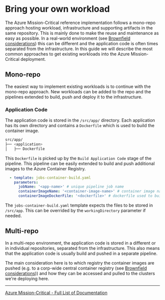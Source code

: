 # Bring your own workload

The Azure Mission-Critical reference implementation follows a mono-repo approach hosting workload, infrastructure and supporting artifacts in the same repository. This is mainly done to make the reuse and maintenance as easy as possible. In a real-world environment (see [Brownfield considerations](./Brownfield-Considerations.md)) this can be different and the application code is often times separated from the infrastructure. In this guide we will describe the most common approaches to get existing workloads into the Azure Mission-Critical deployment.

## Mono-repo

The easiest way to implement existing workloads is to continue with the mono-repo approach. New workloads can be added to the repo and the pipelines extended to build, push and deploy it to the infrastructure.

### Application Code

The application code is stored in the `/src/app/` directory. Each application has its own directory and contains a `Dockerfile` which is used to build the container image.

```bash
src/app/
├── <application>
│   ├── Dockerfile
```

This `Dockerfile` is picked up by the `Build Application Code` stage of the pipeline. This pipeline can be easily extended to build and push additional images to the Azure Container Registry.

```yaml
  - template: jobs-container-build.yaml
    parameters:
      jobName: '<app-name>' # unique pipeline job name
      containerImageName: '<container-image-name>' # container image name
      containerImageDockerFile: '<dockerfile>' # dockerfile used to build the container image
```

The `jobs-container-build.yaml` template expects the files to be stored in `/src/app`. This can be overrided by the `workingDirectory` parameter if needed.

## Multi-repo

In a multi-repo environment, the application code is stored in a different or in individual repositories, separated from the infrastructure. This also means that the application code is usually build and pushed in a separate pipeline.

The main consideration here is to which registry the container images are pushed (e.g. to a corp-wide central container registry (see [Brownfield considerations](./Brownfield-Considerations.md))) and how they can be accessed and pulled to the clusters we're deploying here.

---

[Azure Mission-Critical - Full List of Documentation](/docs/README.md)
